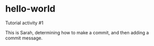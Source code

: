 # hello-world
Tutorial activity #1

This is Sarah, determining how to make a commit, and then adding a commit message.

